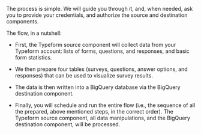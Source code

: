 The process is simple. We will guide you through it, and, when needed, ask you to provide your credentials, and authorize the source and destination components.
 
The flow, in a nutshell:

- First, the Typeform source component will collect data from your Typeform account: lists of forms, questions, and responses, and basic form statistics.

- We then prepare four tables (surveys, questions, answer options, and responses) that can be used to visualize survey results.

- The data is then written into a BigQuery database via the BigQuery destination component.

- Finally, you will schedule and run the entire flow (i.e., the sequence of all the prepared, above mentioned steps, in the correct order). The Typeform source component, all data manipulations, and the BigQuery destination component, will be processed.
